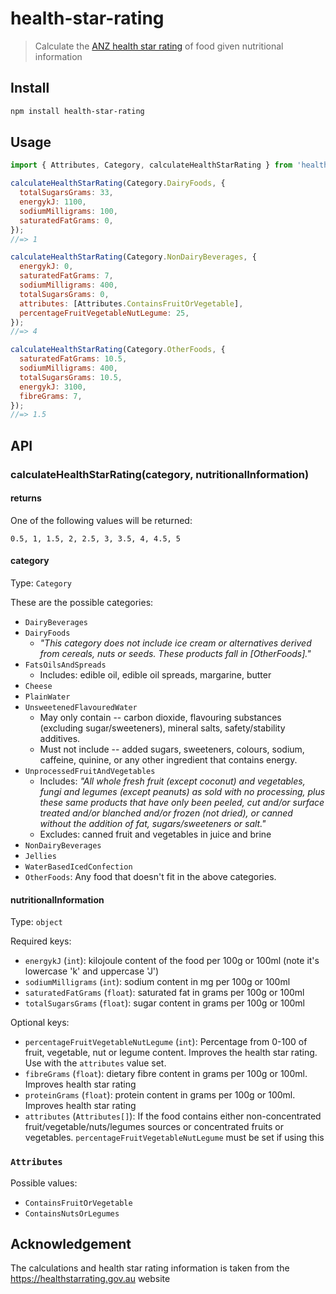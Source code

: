 # health-star-rating

> Calculate the [ANZ health star rating](https://en.wikipedia.org/wiki/Health_Star_Rating_System) of food given nutritional information

## Install

```sh
npm install health-star-rating
```

## Usage

```js
import { Attributes, Category, calculateHealthStarRating } from 'health-star-rating';

calculateHealthStarRating(Category.DairyFoods, {
  totalSugarsGrams: 33,
  energykJ: 1100,
  sodiumMilligrams: 100,
  saturatedFatGrams: 0,
});
//=> 1

calculateHealthStarRating(Category.NonDairyBeverages, {
  energykJ: 0,
  saturatedFatGrams: 7,
  sodiumMilligrams: 400,
  totalSugarsGrams: 0,
  attributes: [Attributes.ContainsFruitOrVegetable],
  percentageFruitVegetableNutLegume: 25,
});
//=> 4

calculateHealthStarRating(Category.OtherFoods, {
  saturatedFatGrams: 10.5,
  sodiumMilligrams: 400,
  totalSugarsGrams: 10.5,
  energykJ: 3100,
  fibreGrams: 7,
});
//=> 1.5
```

## API

### calculateHealthStarRating(category, nutritionalInformation)

#### returns

One of the following values will be returned:
```
0.5, 1, 1.5, 2, 2.5, 3, 3.5, 4, 4.5, 5
```

#### category

Type: `Category`

These are the possible categories:
- `DairyBeverages`
- `DairyFoods`
  - *"This category does not include ice cream or alternatives derived from cereals, nuts or seeds. These products fall in [OtherFoods]."*
- `FatsOilsAndSpreads`
  - Includes: edible oil, edible oil spreads, margarine, butter
- `Cheese`
- `PlainWater`
- `UnsweetenedFlavouredWater`
  - May only contain -- carbon dioxide, flavouring substances (excluding sugar/sweeteners), mineral salts, safety/stability additives.
  - Must not include -- added sugars, sweeteners, colours, sodium, caffeine, quinine, or any other ingredient that contains energy.
- `UnprocessedFruitAndVegetables`
  - Includes: *"All whole fresh fruit (except coconut) and vegetables, fungi and legumes (except peanuts) as sold with no processing, plus these same products that have only been peeled, cut and/or surface treated and/or blanched and/or frozen (not dried), or canned without the addition of fat, sugars/sweeteners or salt."*
  - Excludes: canned fruit and vegetables in juice and brine 
- `NonDairyBeverages`
- `Jellies`
- `WaterBasedIcedConfection`
- `OtherFoods`: Any food that doesn't fit in the above categories.

#### nutritionalInformation

Type: `object`

Required keys:
- `energykJ` (`int`): kilojoule content of the food per 100g or 100ml (note it's lowercase 'k' and uppercase 'J')
- `sodiumMilligrams` (`int`): sodium content in mg per 100g or 100ml
- `saturatedFatGrams` (`float`): saturated fat in grams per 100g or 100ml
- `totalSugarsGrams` (`float`): sugar content in grams per 100g or 100ml

Optional keys:
- `percentageFruitVegetableNutLegume` (`int`): Percentage from 0-100 of fruit, vegetable, nut or legume content. Improves the health star rating. Use with the `attributes` value set.
- `fibreGrams` (`float`): dietary fibre content in grams per 100g or 100ml. Improves health star rating
- `proteinGrams` (`float`): protein content in grams per 100g or 100ml. Improves health star rating
- `attributes` (`Attributes[]`): If the food contains either non-concentrated fruit/vegetable/nuts/legumes sources or concentrated fruits or vegetables. `percentageFruitVegetableNutLegume` must be set if using this

### `Attributes`

Possible values:
- `ContainsFruitOrVegetable`
- `ContainsNutsOrLegumes`

## Acknowledgement

The calculations and health star rating information is taken from the https://healthstarrating.gov.au website
